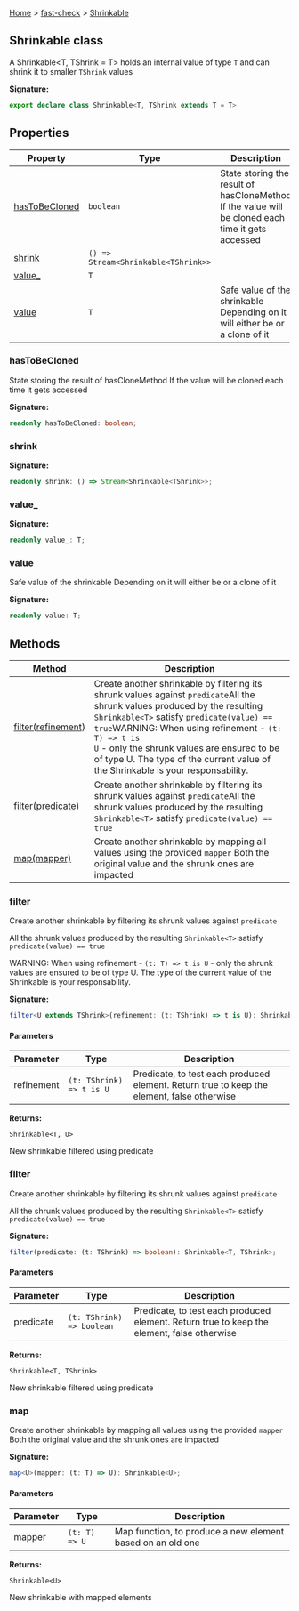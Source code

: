 [Home](/) &gt; [fast-check](../fast-check.md) &gt; [Shrinkable](Shrinkable.md)

## Shrinkable class

A Shrinkable<!-- -->&lt;<!-- -->T, TShrink = T<!-- -->&gt; holds an internal value of type `T` and can shrink it to smaller `TShrink` values

<b>Signature:</b>

```typescript
export declare class Shrinkable<T, TShrink extends T = T> 
```

## Properties

|  Property | Type | Description |
|  --- | --- | --- |
|  [hasToBeCloned](Shrinkable.md#hastobecloned) | <code>boolean</code> | State storing the result of hasCloneMethod If <true> the value will be cloned each time it gets accessed |
|  [shrink](Shrinkable.md#shrink) | <code>() =&gt; Stream&lt;Shrinkable&lt;TShrink&gt;&gt;</code> |  |
|  [value\_](Shrinkable.md#value_) | <code>T</code> |  |
|  [value](Shrinkable.md#value) | <code>T</code> | Safe value of the shrinkable Depending on  it will either be  or a clone of it |

### hasToBeCloned

State storing the result of hasCloneMethod If <true> the value will be cloned each time it gets accessed

<b>Signature:</b>

```typescript
readonly hasToBeCloned: boolean;
```

### shrink

<b>Signature:</b>

```typescript
readonly shrink: () => Stream<Shrinkable<TShrink>>;
```

### value\_

<b>Signature:</b>

```typescript
readonly value_: T;
```

### value

Safe value of the shrinkable Depending on  it will either be  or a clone of it

<b>Signature:</b>

```typescript
readonly value: T;
```

## Methods

|  Method | Description |
|  --- | --- |
|  [filter(refinement)](Shrinkable.md#filter) | Create another shrinkable by filtering its shrunk values against <code>predicate</code>All the shrunk values produced by the resulting <code>Shrinkable&lt;T&gt;</code> satisfy <code>predicate(value) == true</code>WARNING: When using refinement - <code>(t: T) =&gt; t is U</code> - only the shrunk values are ensured to be of type U. The type of the current value of the Shrinkable is your responsability. |
|  [filter(predicate)](Shrinkable.md#filter) | Create another shrinkable by filtering its shrunk values against <code>predicate</code>All the shrunk values produced by the resulting <code>Shrinkable&lt;T&gt;</code> satisfy <code>predicate(value) == true</code> |
|  [map(mapper)](Shrinkable.md#map) | Create another shrinkable by mapping all values using the provided <code>mapper</code> Both the original value and the shrunk ones are impacted |

### filter

Create another shrinkable by filtering its shrunk values against `predicate`

All the shrunk values produced by the resulting `Shrinkable<T>` satisfy `predicate(value) == true`

WARNING: When using refinement - `(t: T) => t is U` - only the shrunk values are ensured to be of type U. The type of the current value of the Shrinkable is your responsability.

<b>Signature:</b>

```typescript
filter<U extends TShrink>(refinement: (t: TShrink) => t is U): Shrinkable<T, U>;
```

#### Parameters

|  Parameter | Type | Description |
|  --- | --- | --- |
|  refinement | <code>(t: TShrink) =&gt; t is U</code> | Predicate, to test each produced element. Return true to keep the element, false otherwise |

<b>Returns:</b>

`Shrinkable<T, U>`

New shrinkable filtered using predicate

### filter

Create another shrinkable by filtering its shrunk values against `predicate`

All the shrunk values produced by the resulting `Shrinkable<T>` satisfy `predicate(value) == true`

<b>Signature:</b>

```typescript
filter(predicate: (t: TShrink) => boolean): Shrinkable<T, TShrink>;
```

#### Parameters

|  Parameter | Type | Description |
|  --- | --- | --- |
|  predicate | <code>(t: TShrink) =&gt; boolean</code> | Predicate, to test each produced element. Return true to keep the element, false otherwise |

<b>Returns:</b>

`Shrinkable<T, TShrink>`

New shrinkable filtered using predicate

### map

Create another shrinkable by mapping all values using the provided `mapper` Both the original value and the shrunk ones are impacted

<b>Signature:</b>

```typescript
map<U>(mapper: (t: T) => U): Shrinkable<U>;
```

#### Parameters

|  Parameter | Type | Description |
|  --- | --- | --- |
|  mapper | <code>(t: T) =&gt; U</code> | Map function, to produce a new element based on an old one |

<b>Returns:</b>

`Shrinkable<U>`

New shrinkable with mapped elements

